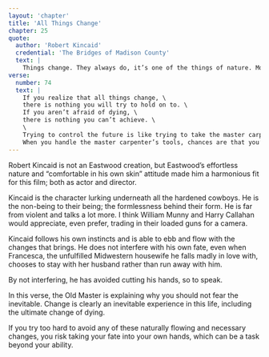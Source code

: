 ```yaml
---
layout: 'chapter'
title: 'All Things Change'
chapter: 25
quote:
  author: 'Robert Kincaid'
  credential: 'The Bridges of Madison County'
  text: |
    Things change. They always do, it’s one of the things of nature. Most people are afraid of change, but if you look at it as something you can always count on, then it can be a comfort.
verse:
  number: 74
  text: |
    If you realize that all things change, \
    there is nothing you will try to hold on to. \
    If you aren’t afraid of dying, \
    there is nothing you can’t achieve. \
    \
    Trying to control the future is like trying to take the master carpenter’s place. \
    When you handle the master carpenter’s tools, chances are that you’ll cut your hand.
---
```


Robert Kincaid is not an Eastwood creation, but Eastwood’s effortless nature and “comfortable in his own skin” attitude made him a harmonious fit for this film; both as actor and director.

Kincaid is the character lurking underneath all the hardened cowboys. He is the non-being to their being; the formlessness behind their form. He is far from violent and talks a lot more. I think William Munny and Harry Callahan would appreciate, even prefer, trading in their loaded guns for a camera.

Kincaid follows his own instincts and is able to ebb and flow with the changes that brings. He does not interfere with his own fate, even when Francesca, the unfulfilled Midwestern housewife he falls madly in love with, chooses to stay with her husband rather than run away with him.

By not interfering, he has avoided cutting his hands, so to speak.

In this verse, the Old Master is explaining why you should not fear the inevitable. Change is clearly an inevitable experience in this life, including the ultimate change of dying.

If you try too hard to avoid any of these naturally flowing and necessary changes, you risk taking your fate into your own hands, which can be a task beyond your ability.
